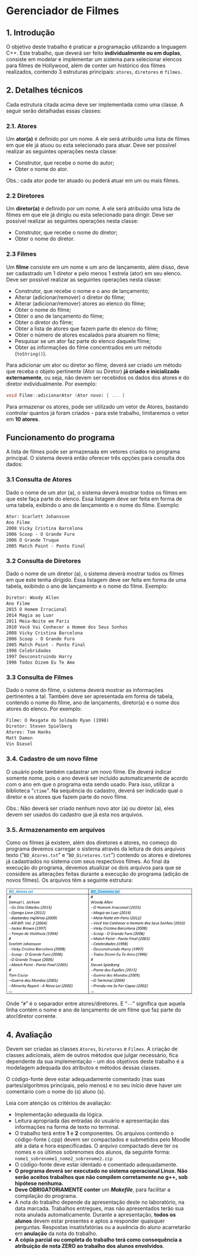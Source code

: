 # Gerenciador de Filmes

## 1. Introdução

O objetivo deste trabalho é praticar a programação utilizando a linguagem C++. Este trabalho, que deverá ser feito **individualmente ou em duplas**, consiste em modelar e implementar um sistema para selecionar elencos para filmes de Hollywood, além de conter um histórico dos filmes realizados, contendo 3 estruturas principais: `atores`, `diretores` e `filmes`.

## 2. Detalhes técnicos

Cada estrutura citada acima deve ser implementada como uma classe. A seguir serão detalhadas essas classes:

### 2.1. Atores

Um **ator(a)** é definido por um nome. A ele será atribuído uma lista de filmes em que ele já atuou ou esta selecionado para atuar. Deve ser possível realizar as seguintes operações nesta classe:

* Construtor, que recebe o nome do autor;
* Obter o nome do ator.

Obs.: cada ator pode ter atuado ou poderá atuar em um ou mais filmes.

### 2.2 Diretores

Um **diretor(a)** é definido por um nome. A ele será atribuído uma lista de filmes em que ele já dirigiu ou esta selecionado para dirigir. Deve ser possível realizar as seguintes operações nesta classe:

* Construtor, que recebe o nome do diretor;
* Obter o nome do diretor.

### 2.3 Filmes

Um **filme** consiste em um nome e um ano de lançamento, além disso, deve ser cadastrado um 1 diretor e pelo menos 1 estrela (ator) em seu elenco. Deve ser possível realizar as seguintes operações nesta classe:

* Construtor, que recebe o nome e o ano de lançamento;
* Alterar (adicionar/remover) o diretor do filme;
* Alterar (adicionar/remover) atores ao elenco do filme;
* Obter o nome do filme;
* Obter o ano de lançamento do filme;
* Obter o diretor do filme;
* Obter a lista de atores que fazem parte do elenco do filme;
* Obter o número de atores escalados para atuarem no filme;
* Pesquisar se um ator faz parte do elenco daquele filme;
* Obter as informações do filme concentrados em um método (`toString()`).

Para adicionar um ator ou diretor ao filme, deverá ser criado um método que receba o objeto pertinente (Ator ou Diretor) **já criado e inicializado externamente**, ou seja, não devem ser recebidos os dados dos atores e do diretor individualmente. Por exemplo:

```c
void Filme::adicionarAtor (Ator novo) { ... }
```

Para armazenar os atores, pode ser utilizado um vetor de Atores, bastando controlar quantos já foram criados - para este trabalho, limitaremos o vetor em **10 atores**.

## Funcionamento do programa

A lista de filmes pode ser armazenada em vetores criados no programa principal. O sistema deverá então oferecer três opções para consulta dos dados:

### 3.1 Consulta de Atores

Dado o nome de um ator (a), o sistema deverá mostrar todos os filmes em que este faça parte do elenco. Essa listagem deve ser feita em forma de uma tabela, exibindo o ano de lançamento e o nome do filme. Exemplo:

```
Ator: Scarlett Johansson
Ano Filme
2008 Vicky Cristina Barcelona
2006 Scoop - O Grande Furo
2006 O Grande Truque
2005 Match Point - Ponto Final
```

### 3.2 Consulta de Diretores

Dado o nome de um diretor (a), o sistema deverá mostrar todos os filmes em que este tenha dirigido. Essa listagem deve ser feita em forma de uma tabela, exibindo o ano de lançamento e o nome do filme. Exemplo:

```
Diretor: Woody Allen
Ano Filme
2015 O Homem Irracional
2014 Magia ao Luar
2011 Meia-Noite em Paris
2010 Você Vai Conhecer o Homem dos Seus Sonhos
2008 Vicky Cristina Barcelona
2006 Scoop - O Grande Furo
2005 Match Point - Ponto Final
1998 Celebridades
1997 Desconstruindo Harry
1996 Todos Dizem Eu Te Amo
```

### 3.3 Consulta de Filmes

Dado o nome do filme, o sistema deverá mostrar as informações pertinentes a tal. Também deve ser apresentada em forma de tabela, contendo o nome do filme, ano de lançamento, diretor(a) e o nome dos atores do elenco. Por exemplo:

```
Filme: O Resgate do Soldado Ryan (1998)
Diretor: Steven Spielberg
Atores: Tom Hanks
Matt Damon
Vin Diesel
```

### 3.4. Cadastro de um novo filme

O usuário pode também cadastrar um novo filme. Ele deverá indicar somente nome, pois o ano deverá ser incluído automaticamente de acordo com o ano em que o programa esta sendo usado. Para isso, utilizar a biblioteca “`ctime`”. Na sequência do cadastro, deverá ser indicado qual o diretor e os atores que fazem parte do novo filme.

Obs.: Não deverá ser criado nenhum novo ator (a) ou diretor (a), eles devem ser usados do cadastro que já esta nos arquivos.

### 3.5. Armazenamento em arquivos

Como os filmes já existem, além dos diretores e atores, no começo do programa devemos carregar o sistema através da leitura de dois arquivos texto (“`BD_Atores.txt`” e “`BD_Diretores.txt`”) contendo os atores e diretores já cadastrados no sistema com seus respectivos filmes. Ao final da execução do programa, devemos atualizar os dois arquivos para que se considere as alterações feitas durante a execução do programa (adição de novos filmes). Os arquivos têm a seguinte estrutura:

![modelo_leitura](assets/modelo_estrutura.png)

Onde “`#`” é o separador entre atores/diretores. E “`--`” significa que aquela linha contém o nome
e ano de lançamento de um filme que faz parte do ator/diretor corrente.

## 4. Avaliação

Devem ser criadas as classes `Atores`, `Diretores` e `Filmes`. A criação de classes adicionais, além de outros métodos que julgar necessário, fica dependente da sua implementação - um dos objetivos deste trabalho é a modelagem adequada dos atributos e métodos dessas classes.

O código-fonte deve estar adequadamente comentado (nas suas partes/algoritmos principais, pelo menos) e no seu início deve haver um comentário com o nome do (s) aluno (s).

Leia com atenção os critérios de avaliação:
* Implementação adequada da lógica.
* Leitura apropriada das entradas do usuário e apresentação das informações na forma de texto no terminal.
* O trabalho terá entre **1** e **2** componentes. Os arquivos contendo o código-fonte (.cpp) devem ser compactados e submetidos pelo Moodle até a data e hora especificadas. O arquivo compactado deve ter os nomes e os últimos sobrenomes dos alunos, da seguinte forma: `nome1_sobrenome1_nome2_sobrenome2.zip`
* O código-fonte deve estar identado e comentado adequadamente.
* **O programa deverá ser executado no sistema operacional Linux. Não serão aceitos trabalhos que não compilem corretamente no g++, sob hipótese nenhuma.**
* **Deve OBRIGATORIAMENTE conter** um ***Makefile***, para facilitar a compilação do programa.
* A nota do trabalho depende da apresentação deste no laboratório, na data marcada. Trabalhos entregues, mas não apresentados terão sua nota anulada automaticamente. Durante a apresentação, **todos os alunos** devem estar presentes e aptos a responder quaisquer perguntas. Respostas insatisfatórias ou a ausência do aluno acarretarão em **anulação** da nota do trabalho.
* **A cópia parcial ou completa do trabalho terá como consequência a atribuição de nota ZERO ao trabalho dos alunos envolvidos**.